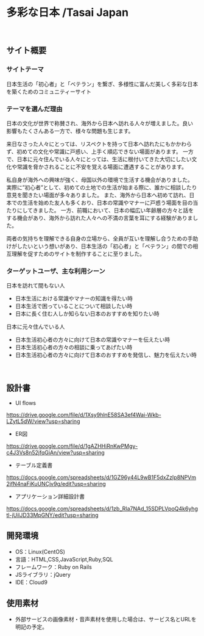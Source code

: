 # 多彩な日本 /Tasai Japan
​
## サイト概要
### サイトテーマ
日本生活の「初心者」と「ベテラン」を繋ぎ、多様性に富んだ美しく多彩な日本を築くためのコミュニティーサイト
​
### テーマを選んだ理由
日本の文化が世界で称賛され、海外から日本へ訪れる人々が増えました。良い影響もたくさんある一方で、様々な問題も生じます。

来日なさった人々にとっては、リスペクトを持って日本へ訪れたにもかかわらず、初めての文化や常識に戸惑い、上手く順応できない場面があります。
一方で、日本に元々住んでいる人々にとっては、生活に根付いてきた大切にしたい文化や常識を脅かされることに不安を覚える場面に遭遇することがあります。

私自身が海外への興味が強く、母国以外の環境で生活する機会がありました。
実際に”初心者”として、初めての土地での生活が始まる際に、誰かに相談したり意見を聞きたい場面が多々ありました。
また、海外から日本へ初めて訪れ、日本での生活を始めた友人も多くおり、日本の常識やマナーに戸惑う場面を目の当たりにしてきました。
一方、前職において、日本の幅広い年齢層の方々と話をする機会があり、海外から訪れた人々への不満の言葉を耳にする経験がありました。

両者の気持ちを理解できる自身の立場から、全員が互いを理解し合うための手助けがしたいという想いがあり、日本生活の「初心者」と「ベテラン」の間での相互理解を促すためのサイトを制作することに至りました。
​

### ターゲットユーザ、主な利用シーン
日本を訪れて間もない人
- 日本生活における常識やマナーの知識を得たい時
- 日本生活で困っていることについて相談したい時
- 日本に長く住む人しか知らない日本のおすすめを知りたい時

日本に元々住んでいる人
- 日本生活初心者の方々に向けて日本の常識やマナーを伝えたい時
- 日本生活初心者の方々の相談に乗ってあげたい時
- 日本生活初心者の方々に向けて日本のおすすめを発信し、魅力を伝えたい時

​
## 設計書
- UI flows

https://drive.google.com/file/d/1Xsy9hlnE58SA3ef4Wai-Wkb-LZytL5dW/view?usp=sharing

- ER図

https://drive.google.com/file/d/1gAZHHiRnKwPMgy-c4J3Vs8n52jfqGiAn/view?usp=sharing

- テーブル定義書

https://docs.google.com/spreadsheets/d/1GZ96y44L9wB1F5dxZzIp8NPVm2jfN4naFiKuUNCjv9g/edit?usp=sharing

- アプリケーション詳細設計書

https://docs.google.com/spreadsheets/d/1zb_RIa7NAd_15SDPLVpoQ4k6yhgtl-jUilJD33MpGNY/edit?usp=sharing

## 開発環境
- OS：Linux(CentOS)
- 言語：HTML,CSS,JavaScript,Ruby,SQL
- フレームワーク：Ruby on Rails
- JSライブラリ：jQuery
- IDE：Cloud9
​
## 使用素材
- 外部サービスの画像素材・音声素材を使用した場合は、サービス名とURLを明記の予定。

